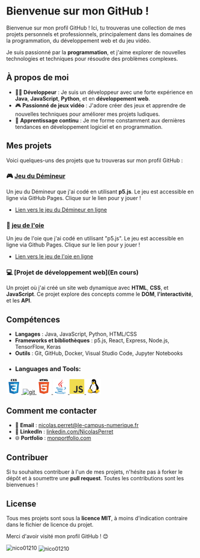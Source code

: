 # Bienvenue sur mon GitHub !

Bienvenue sur mon profil GitHub ! Ici, tu trouveras une collection de mes projets personnels et professionnels, principalement dans les domaines de la programmation, du développement web et du jeu vidéo.

Je suis passionné par la **programmation**, et j'aime explorer de nouvelles technologies et techniques pour résoudre des problèmes complexes.

## À propos de moi

- 👨‍💻 **Développeur** : Je suis un développeur avec une forte expérience en **Java**, **JavaScript**, **Python**, et en **développement web**.
- 🎮 **Passionné de jeux vidéo** : J'adore créer des jeux et apprendre de nouvelles techniques pour améliorer mes projets ludiques.
- 🌱 **Apprentissage continu** : Je me forme constamment aux dernières tendances en développement logiciel et en programmation.

## Mes projets

Voici quelques-uns des projets que tu trouveras sur mon profil GitHub :

### 🎮 [Jeu du Démineur](https://nico01210.github.io/Demineur/)

Un jeu du Démineur que j'ai codé en utilisant **p5.js**. Le jeu est accessible en ligne via GitHub Pages. Clique sur le lien pour y jouer !

- [Lien vers le jeu du Démineur en ligne](https://nico01210.github.io/Demineur/)

### 🎲 [jeu de l'oie](https://nico01210.github.io/jeu_de_loie/)

Un jeu de l'oie que j'ai codé en utilisant "p5.js". Le jeu est accessible en ligne via Github Pages. Clique sur le lien pour y jouer !

-  [Lien vers le jeu de l'oie en ligne](https://nico01210.github.io/jeu_de_loie/)

### 💻 [Projet de développement web](En cours)

Un projet où j'ai créé un site web dynamique avec **HTML**, **CSS**, et **JavaScript**. Ce projet explore des concepts comme le **DOM**, **l'interactivité**, et les **API**.

## Compétences

- **Langages** : Java, JavaScript, Python, HTML/CSS
- **Frameworks et bibliothèques** : p5.js, React, Express, Node.js, TensorFlow, Keras
- **Outils** : Git, GitHub, Docker, Visual Studio Code, Jupyter Notebooks
- <h3 align="left">Languages and Tools:</h3>
<p align="left"> <a href="https://www.w3schools.com/css/" target="_blank" rel="noreferrer"> <img src="https://raw.githubusercontent.com/devicons/devicon/master/icons/css3/css3-original-wordmark.svg" alt="css3" width="40" height="40"/> </a> <a href="https://git-scm.com/" target="_blank" rel="noreferrer"> <img src="https://www.vectorlogo.zone/logos/git-scm/git-scm-icon.svg" alt="git" width="40" height="40"/> </a> <a href="https://www.w3.org/html/" target="_blank" rel="noreferrer"> <img src="https://raw.githubusercontent.com/devicons/devicon/master/icons/html5/html5-original-wordmark.svg" alt="html5" width="40" height="40"/> </a> <a href="https://www.java.com" target="_blank" rel="noreferrer"> <img src="https://raw.githubusercontent.com/devicons/devicon/master/icons/java/java-original.svg" alt="java" width="40" height="40"/> </a> <a href="https://developer.mozilla.org/en-US/docs/Web/JavaScript" target="_blank" rel="noreferrer"> <img src="https://raw.githubusercontent.com/devicons/devicon/master/icons/javascript/javascript-original.svg" alt="javascript" width="40" height="40"/> </a> <a href="https://www.linux.org/" target="_blank" rel="noreferrer"> <img src="https://raw.githubusercontent.com/devicons/devicon/master/icons/linux/linux-original.svg" alt="linux" width="40" height="40"/> </a> </p>

## Comment me contacter

- 📧 **Email** : nicolas.perret@le-campus-numerique.fr
- 🔗 **LinkedIn** : [linkedin.com/NicolasPerret](https://www.linkedin.com/in/nicolas-perret-215805358/)
- 🌐 **Portfolio** : [monportfolio.com](https://monportfolio.com)

## Contribuer

Si tu souhaites contribuer à l'un de mes projets, n'hésite pas à forker le dépôt et à soumettre une **pull request**. Toutes les contributions sont les bienvenues !

## License

Tous mes projets sont sous la **licence MIT**, à moins d'indication contraire dans le fichier de licence du projet.

Merci d'avoir visité mon profil GitHub ! 😊

<p><img align="left" src="https://github-readme-stats.vercel.app/api/top-langs?username=nico01210&show_icons=true&locale=en&layout=compact" alt="nico01210" /></p>

<p>&nbsp;<img align="center" src="https://github-readme-stats.vercel.app/api?username=nico01210&show_icons=true&locale=en" alt="nico01210" /></p>
